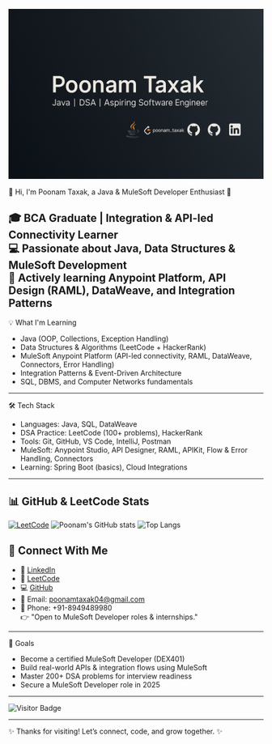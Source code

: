 ![Poonam's Banner](https://raw.githubusercontent.com/poonam04-taxak/poonam04-taxak/main/github_banner.png)





👋 Hi, I'm Poonam Taxak, a Java & MuleSoft Developer Enthusiast 🚀

🎓 BCA Graduate | Integration & API-led Connectivity Learner  
💻 Passionate about Java, Data Structures & MuleSoft Development  
🌱 Actively learning Anypoint Platform, API Design (RAML), DataWeave, and Integration Patterns
---

💡 What I'm Learning
- Java (OOP, Collections, Exception Handling)
- Data Structures & Algorithms (LeetCode + HackerRank)
- MuleSoft Anypoint Platform (API-led connectivity, RAML, DataWeave, Connectors, Error Handling)
- Integration Patterns & Event-Driven Architecture
- SQL, DBMS, and Computer Networks fundamentals
---
🛠️ Tech Stack
- Languages: Java, SQL, DataWeave
- DSA Practice: LeetCode (100+ problems), HackerRank
- Tools: Git, GitHub, VS Code, IntelliJ, Postman
- MuleSoft: Anypoint Studio, API Designer, RAML, APIKit, Flow & Error Handling, Connectors
- Learning: Spring Boot (basics), Cloud Integrations
 ---- 

 ## 📊 GitHub & LeetCode Stats

[![LeetCode](https://img.shields.io/badge/LeetCode-150%2B_solved-orange)](https://leetcode.com/poonam_taxak/)
![Poonam's GitHub stats](https://github-readme-stats.vercel.app/api?username=poonam04-taxak&show_icons=true&theme=tokyonight)
![Top Langs](https://github-readme-stats.vercel.app/api/top-langs/?username=poonam04-taxak&layout=compact&theme=tokyonight)



## 🔗 Connect With Me

- 💼 [LinkedIn](https://www.linkedin.com/in/poonam-taxak-b69822366)  
- 🧠 [LeetCode](https://leetcode.com/poonam_taxak)  
- 💻 [GitHub](https://github.com/poonam04-taxak)  
- 📧 Email: poonamtaxak04@gmail.com  
- 📱 Phone: +91-8949489980  
👉 "Open to MuleSoft Developer roles & internships."
---

🎯 Goals
- Become a certified MuleSoft Developer (DEX401)
- Build real-world APIs & integration flows using MuleSoft
- Master 200+ DSA problems for interview readiness
- Secure a MuleSoft Developer role in 2025

---

![Visitor Badge](https://komarev.com/ghpvc/?username=poonam04-taxak&label=Profile%20Views&color=0e75b6&style=flat)

---

✨ Thanks for visiting! Let’s connect, code, and grow together. ✨
